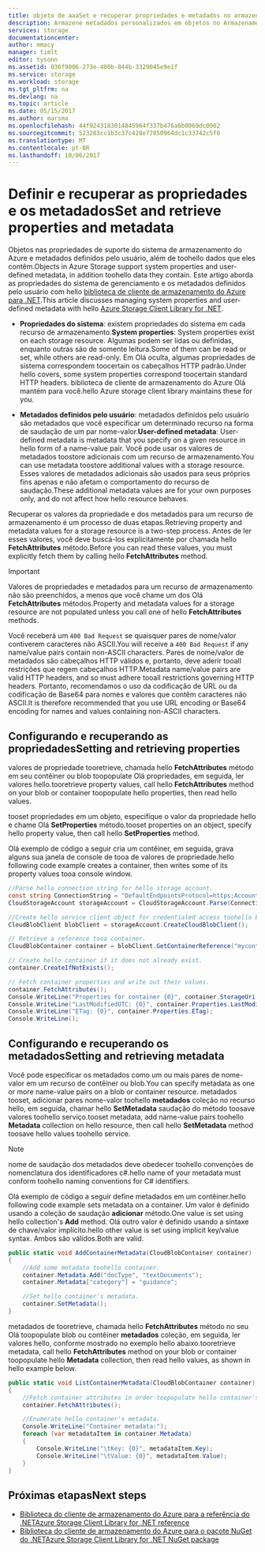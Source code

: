 ```yaml
---
title: objeto de aaaSet e recuperar propriedades e metadados no armazenamento do Azure | Microsoft Docs
description: Armazene metadados personalizados em objetos no Armazenamento do Azure e defina e recupere propriedades do sistema.
services: storage
documentationcenter: 
author: mmacy
manager: timlt
editor: tysonn
ms.assetid: 036f9006-273e-400b-844b-3329045e9e1f
ms.service: storage
ms.workload: storage
ms.tgt_pltfrm: na
ms.devlang: na
ms.topic: article
ms.date: 05/15/2017
ms.author: marsma
ms.openlocfilehash: 44f9243183014845964f337b476a6b0069dc0902
ms.sourcegitcommit: 523283cc1b3c37c428e77850964dc1c33742c5f0
ms.translationtype: MT
ms.contentlocale: pt-BR
ms.lasthandoff: 10/06/2017
---
```

# <a name="set-and-retrieve-properties-and-metadata"></a><span data-ttu-id="392e9-103">Definir e recuperar as propriedades e os metadados</span><span class="sxs-lookup"><span data-stu-id="392e9-103">Set and retrieve properties and metadata</span></span>

<span data-ttu-id="392e9-104">Objetos nas propriedades de suporte do sistema de armazenamento do Azure e metadados definidos pelo usuário, além de toohello dados que eles contêm.</span><span class="sxs-lookup"><span data-stu-id="392e9-104">Objects in Azure Storage support system properties and user-defined metadata, in addition toohello data they contain.</span></span> <span data-ttu-id="392e9-105">Este artigo aborda as propriedades do sistema de gerenciamento e os metadados definidos pelo usuário com hello [biblioteca de cliente de armazenamento do Azure para .NET](https://www.nuget.org/packages/WindowsAzure.Storage/).</span><span class="sxs-lookup"><span data-stu-id="392e9-105">This article discusses managing system properties and user-defined metadata with hello [Azure Storage Client Library for .NET](https://www.nuget.org/packages/WindowsAzure.Storage/).</span></span>

* <span data-ttu-id="392e9-106">**Propriedades do sistema**: existem propriedades do sistema em cada recurso de armazenamento.</span><span class="sxs-lookup"><span data-stu-id="392e9-106">**System properties**: System properties exist on each storage resource.</span></span> <span data-ttu-id="392e9-107">Algumas podem ser lidas ou definidas, enquanto outras são de somente leitura.</span><span class="sxs-lookup"><span data-stu-id="392e9-107">Some of them can be read or set, while others are read-only.</span></span> <span data-ttu-id="392e9-108">Em Olá oculta, algumas propriedades de sistema correspondem toocertain os cabeçalhos HTTP padrão.</span><span class="sxs-lookup"><span data-stu-id="392e9-108">Under hello covers, some system properties correspond toocertain standard HTTP headers.</span></span> <span data-ttu-id="392e9-109">biblioteca de cliente de armazenamento do Azure Olá mantém para você.</span><span class="sxs-lookup"><span data-stu-id="392e9-109">hello Azure storage client library maintains these for you.</span></span>

* <span data-ttu-id="392e9-110">**Metadados definidos pelo usuário**: metadados definidos pelo usuário são metadados que você especificar um determinado recurso na forma de saudação de um par nome-valor.</span><span class="sxs-lookup"><span data-stu-id="392e9-110">**User-defined metadata**: User-defined metadata is metadata that you specify on a given resource in hello form of a name-value pair.</span></span> <span data-ttu-id="392e9-111">Você pode usar os valores de metadados toostore adicionais com um recurso de armazenamento.</span><span class="sxs-lookup"><span data-stu-id="392e9-111">You can use metadata toostore additional values with a storage resource.</span></span> <span data-ttu-id="392e9-112">Esses valores de metadados adicionais são usados para seus próprios fins apenas e não afetam o comportamento do recurso de saudação.</span><span class="sxs-lookup"><span data-stu-id="392e9-112">These additional metadata values are for your own purposes only, and do not affect how hello resource behaves.</span></span>

<span data-ttu-id="392e9-113">Recuperar os valores da propriedade e dos metadados para um recurso de armazenamento é um processo de duas etapas.</span><span class="sxs-lookup"><span data-stu-id="392e9-113">Retrieving property and metadata values for a storage resource is a two-step process.</span></span> <span data-ttu-id="392e9-114">Antes de ler esses valores, você deve buscá-los explicitamente por chamada hello **FetchAttributes** método.</span><span class="sxs-lookup"><span data-stu-id="392e9-114">Before you can read these values, you must explicitly fetch them by calling hello **FetchAttributes** method.</span></span>

> [!IMPORTANT]
> <span data-ttu-id="392e9-115">Valores de propriedades e metadados para um recurso de armazenamento não são preenchidos, a menos que você chame um dos Olá **FetchAttributes** métodos.</span><span class="sxs-lookup"><span data-stu-id="392e9-115">Property and metadata values for a storage resource are not populated unless you call one of hello **FetchAttributes** methods.</span></span>
>
> <span data-ttu-id="392e9-116">Você receberá um `400 Bad Request` se quaisquer pares de nome/valor contiverem caracteres não ASCII.</span><span class="sxs-lookup"><span data-stu-id="392e9-116">You will receive a `400 Bad Request` if any name/value pairs contain non-ASCII characters.</span></span> <span data-ttu-id="392e9-117">Pares de nome/valor de metadados são cabeçalhos HTTP válidos e, portanto, deve aderir tooall restrições que regem cabeçalhos HTTP.</span><span class="sxs-lookup"><span data-stu-id="392e9-117">Metadata name/value pairs are valid HTTP headers, and so must adhere tooall restrictions governing HTTP headers.</span></span> <span data-ttu-id="392e9-118">Portanto, recomendamos o uso da codificação de URL ou da codificação de Base64 para nomes e valores que contêm caracteres não ASCII.</span><span class="sxs-lookup"><span data-stu-id="392e9-118">It is therefore recommended that you use URL encoding or Base64 encoding for names and values containing non-ASCII characters.</span></span>
>

## <a name="setting-and-retrieving-properties"></a><span data-ttu-id="392e9-119">Configurando e recuperando as propriedades</span><span class="sxs-lookup"><span data-stu-id="392e9-119">Setting and retrieving properties</span></span>
<span data-ttu-id="392e9-120">valores de propriedade tooretrieve, chamada hello **FetchAttributes** método em seu contêiner ou blob toopopulate Olá propriedades, em seguida, ler valores hello.</span><span class="sxs-lookup"><span data-stu-id="392e9-120">tooretrieve property values, call hello **FetchAttributes** method on your blob or container toopopulate hello properties, then read hello values.</span></span>

<span data-ttu-id="392e9-121">tooset propriedades em um objeto, especifique o valor da propriedade hello e chame Olá **SetProperties** método.</span><span class="sxs-lookup"><span data-stu-id="392e9-121">tooset properties on an object, specify hello property value, then call hello **SetProperties** method.</span></span>

<span data-ttu-id="392e9-122">Olá exemplo de código a seguir cria um contêiner, em seguida, grava alguns sua janela de console de tooa de valores de propriedade.</span><span class="sxs-lookup"><span data-stu-id="392e9-122">hello following code example creates a container, then writes some of its property values tooa console window.</span></span>

```csharp
//Parse hello connection string for hello storage account.
const string ConnectionString = "DefaultEndpointsProtocol=https;AccountName=account-name;AccountKey=account-key";
CloudStorageAccount storageAccount = CloudStorageAccount.Parse(ConnectionString);

//Create hello service client object for credentialed access toohello Blob service.
CloudBlobClient blobClient = storageAccount.CreateCloudBlobClient();

// Retrieve a reference tooa container.
CloudBlobContainer container = blobClient.GetContainerReference("mycontainer");

// Create hello container if it does not already exist.
container.CreateIfNotExists();

// Fetch container properties and write out their values.
container.FetchAttributes();
Console.WriteLine("Properties for container {0}", container.StorageUri.PrimaryUri.ToString());
Console.WriteLine("LastModifiedUTC: {0}", container.Properties.LastModified.ToString());
Console.WriteLine("ETag: {0}", container.Properties.ETag);
Console.WriteLine();
```

## <a name="setting-and-retrieving-metadata"></a><span data-ttu-id="392e9-123">Configurando e recuperando os metadados</span><span class="sxs-lookup"><span data-stu-id="392e9-123">Setting and retrieving metadata</span></span>
<span data-ttu-id="392e9-124">Você pode especificar os metadados como um ou mais pares de nome-valor em um recurso de contêiner ou blob.</span><span class="sxs-lookup"><span data-stu-id="392e9-124">You can specify metadata as one or more name-value pairs on a blob or container resource.</span></span> <span data-ttu-id="392e9-125">metadados tooset, adicionar pares nome-valor toohello **metadados** coleção no recurso hello, em seguida, chamar hello **SetMetadata** saudação do método toosave valores toohello serviço.</span><span class="sxs-lookup"><span data-stu-id="392e9-125">tooset metadata, add name-value pairs toohello **Metadata** collection on hello resource, then call hello **SetMetadata** method toosave hello values toohello service.</span></span>

> [!NOTE]
> <span data-ttu-id="392e9-126">nome de saudação dos metadados deve obedecer toohello convenções de nomenclatura dos identificadores c#.</span><span class="sxs-lookup"><span data-stu-id="392e9-126">hello name of your metadata must conform toohello naming conventions for C# identifiers.</span></span>
>
>

<span data-ttu-id="392e9-127">Olá exemplo de código a seguir define metadados em um contêiner.</span><span class="sxs-lookup"><span data-stu-id="392e9-127">hello following code example sets metadata on a container.</span></span> <span data-ttu-id="392e9-128">Um valor é definido usando a coleção de saudação **adicionar** método.</span><span class="sxs-lookup"><span data-stu-id="392e9-128">One value is set using hello collection's **Add** method.</span></span> <span data-ttu-id="392e9-129">Olá outro valor é definido usando a sintaxe de chave/valor implícito.</span><span class="sxs-lookup"><span data-stu-id="392e9-129">hello other value is set using implicit key/value syntax.</span></span> <span data-ttu-id="392e9-130">Ambos são válidos.</span><span class="sxs-lookup"><span data-stu-id="392e9-130">Both are valid.</span></span>

```csharp
public static void AddContainerMetadata(CloudBlobContainer container)
{
    //Add some metadata toohello container.
    container.Metadata.Add("docType", "textDocuments");
    container.Metadata["category"] = "guidance";

    //Set hello container's metadata.
    container.SetMetadata();
}
```

<span data-ttu-id="392e9-131">metadados de tooretrieve, chamada hello **FetchAttributes** método no seu Olá toopopulate blob ou contêiner **metadados** coleção, em seguida, ler valores hello, conforme mostrado no exemplo hello abaixo.</span><span class="sxs-lookup"><span data-stu-id="392e9-131">tooretrieve metadata, call hello **FetchAttributes** method on your blob or container toopopulate hello **Metadata** collection, then read hello values, as shown in hello example below.</span></span>

```csharp
public static void ListContainerMetadata(CloudBlobContainer container)
{
    //Fetch container attributes in order toopopulate hello container's properties and metadata.
    container.FetchAttributes();

    //Enumerate hello container's metadata.
    Console.WriteLine("Container metadata:");
    foreach (var metadataItem in container.Metadata)
    {
        Console.WriteLine("\tKey: {0}", metadataItem.Key);
        Console.WriteLine("\tValue: {0}", metadataItem.Value);
    }
}
```

## <a name="next-steps"></a><span data-ttu-id="392e9-132">Próximas etapas</span><span class="sxs-lookup"><span data-stu-id="392e9-132">Next steps</span></span>
* [<span data-ttu-id="392e9-133">Biblioteca do cliente de armazenamento do Azure para a referência do .NET</span><span class="sxs-lookup"><span data-stu-id="392e9-133">Azure Storage Client Library for .NET reference</span></span>](/dotnet/api/?term=Microsoft.WindowsAzure.Storage)
* [<span data-ttu-id="392e9-134">Biblioteca do cliente de armazenamento do Azure para o pacote NuGet do .NET</span><span class="sxs-lookup"><span data-stu-id="392e9-134">Azure Storage Client Library for .NET NuGet package</span></span>](https://www.nuget.org/packages/WindowsAzure.Storage/)
